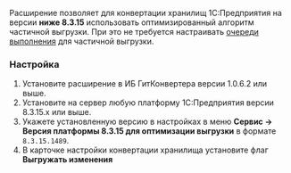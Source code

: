 Расширение позволяет для конвертации хранилищ 1С:Предприятия на версии **ниже 8.3.15** использовать оптимизированный алгоритм частичной выгрузки. При это не требуется настраивать [очереди выполнения](Очереди-выполнения.md) для частичной выгрузки.

### Настройка

1. Установите расширение в ИБ ГитКонвертера версии 1.0.6.2 или выше.
2. Установите на сервер любую платформу 1С:Предприятия версии 8.3.15.х или выше.
3. Укажете установленную версию в настройках в меню **Сервис -> Версия платформы 8.3.15 для оптимизации выгрузки** в формате `8.3.15.1489`.
4. В карточке настройки конвертации хранилища установите флаг **Выгружать изменения**